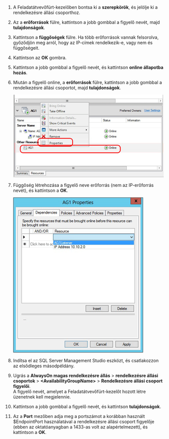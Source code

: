 1. A Feladatátvevőfürt-kezelőben bontsa ki a **szerepkörök**, és jelölje ki a rendelkezésre állási csoporthoz.  

2. Az a **erőforrások** fülre, kattintson a jobb gombbal a figyelő nevét, majd **tulajdonságok**.

3. Kattintson a **függőségek** fülre. Ha több erőforrások vannak felsorolva, győződjön meg arról, hogy az IP-címek rendelkezik-e, vagy nem és függőségeit.  

4. Kattintson az **OK** gombra.

5. Kattintson a jobb gombbal a figyelő nevét, és kattintson **online állapotba hozás**.

6. Miután a figyelő online, a **erőforrások** fülre, kattintson a jobb gombbal a rendelkezésre állási csoportot, majd **tulajdonságok**.
   
    ![A rendelkezésre állási csoport erőforrása konfigurálása](./media/virtual-machines-sql-server-configure-alwayson-availability-group-listener/IC678772.gif)

7. Függőség létrehozása a figyelő neve erőforrás (nem az IP-erőforrás nevét), és kattintson a **OK**.
   
    ![Adja hozzá a függőségi figyelő neve](./media/virtual-machines-sql-server-configure-alwayson-availability-group-listener/IC678773.gif)

8. Indítsa el az SQL Server Management Studio eszközt, és csatlakozzon az elsődleges másodpéldány.

9. Ugrás a **AlwaysOn magas rendelkezésre állás** > **rendelkezésre állási csoportok** > **\<AvailabilityGroupName\>**   >  **Rendelkezésre állási csoport figyelői**.  
    A figyelő nevét, amelyet a Feladatátvevőfürt-kezelőt hozott létre üzenetnek kell megjelennie.

10. Kattintson a jobb gombbal a figyelő nevét, és kattintson **tulajdonságok**.

11. Az a **Port** mezőben adja meg a portszámot a korábban használt $EndpointPort használatával a rendelkezésre állási csoport figyelője (ebben az oktatóanyagban a 1433-as volt az alapértelmezett), és kattintson a **OK**.

